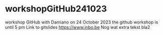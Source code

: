 # workshopGitHub241023
workshop GitHub with Damiano on 24 October 2023
the github workshop is until 5 pm
Link to gitslides https://www.inbo.be
Nog wat extra tekst bla2
